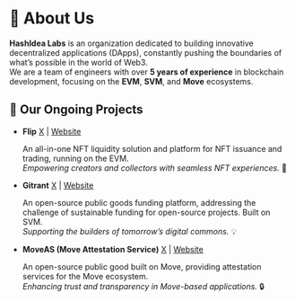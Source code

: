 # 🌟 About Us

**HashIdea Labs** is an organization dedicated to building innovative decentralized applications (DApps), constantly pushing the boundaries of what’s possible in the world of Web3.  
We are a team of engineers with over **5 years of experience** in blockchain development, focusing on the **EVM**, **SVM**, and **Move** ecosystems.

## 🚀 Our Ongoing Projects

- **Flip**  [X](https://x.com/flip_io) | [Website](https://www.flipnft.xyz/)

  An all-in-one NFT liquidity solution and platform for NFT issuance and trading, running on the EVM.  
  *Empowering creators and collectors with seamless NFT experiences.* 🎨

- **Gitrant**  [X](https://x.com/gitrant_fund) | [Website](https://www.gitrant.xyz)

  An open-source public goods funding platform, addressing the challenge of sustainable funding for open-source projects. Built on SVM.  
  *Supporting the builders of tomorrow’s digital commons.* 💡

- **MoveAS (Move Attestation Service)**   [X](https://x.com/moveas_xyz) | [Website](https://www.moveas.xyz)

  An open-source public good built on Move, providing attestation services for the Move ecosystem.  
  *Enhancing trust and transparency in Move-based applications.* 🔒
